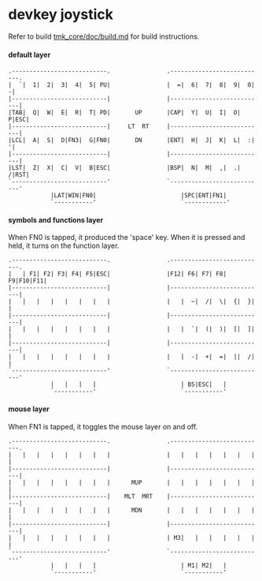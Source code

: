 devkey joystick 
======================
Refer to build [tmk_core/doc/build.md](tmk_core/doc/build.md) for build
instructions.


#### default layer
    .---------------------------.                .---------------------------.        
    |  `|  1|  2|  3|  4|  5| PU|                |  =|  6|  7|  8|  9|  0|  -|
    |---------------------------|                |---------------------------|
    |TAB|  Q|  W|  E|  R|  T| PD|       UP       |CAP|  Y|  U|  I|  O|  P|ESC|
    |---------------------------|     LT  RT     |---------------------------|
    |LCL|  A|  S|  D|FN3|  G|FN0|       DN       |ENT|  H|  J|  K|  L|  :|  '|
    |---------------------------|                |---------------------------|
    |LST|  Z|  X|  C|  V|  B|ESC|                |BSP|  N|  M|  ,|  .|  /|RST|
    `---------------------------'                `---------------------------'
                |LAT|WIN|FN0|                        |SPC|ENT|FN1|            
                `-----------'                        `------------'            

#### symbols and functions layer 
When FN0 is tapped, it produced the 'space' key.  When it is pressed and held,
it turns on the function layer.

    .---------------------------.                .---------------------------.        
    |   | F1| F2| F3| F4| F5|ESC|                |F12| F6| F7| F8| F9|F10|F11|
    |---------------------------|                |---------------------------|
    |   |   |   |   |   |   |   |                |   |  ~|  /|  \|  {|  }|   |
    |---------------------------|                |---------------------------|
    |   |   |   |   |   |   |   |                |   |  `|  (|  )|  [|  ]|   |
    |---------------------------|                |---------------------------|
    |   |   |   |   |   |   |   |                |   |  -|  +|  =|  ||  /|   |
    `---------------------------'                `---------------------------'
                |   |   |   |                        | BS|ESC|   |            
                `-----------'                        `-----------'            

#### mouse layer
When FN1 is tapped, it toggles the mouse layer on and off.


    .---------------------------.                .---------------------------.        
    |   |   |   |   |   |   |   |                |   |   |   |   |   |   |   |
    |---------------------------|                |---------------------------|
    |   |   |   |   |   |   |   |      MUP       |   |   |   |   |   |   |   |
    |---------------------------|    MLT  MRT    |---------------------------|
    |   |   |   |   |   |   |   |      MDN       |   |   |   |   |   |   |   |
    |---------------------------|                |---------------------------|
    |   |   |   |   |   |   |   |                | M3|   |   |   |   |   |   |
    `---------------------------'                `---------------------------'
                |   |   |   |                        | M1| M2|   |            
                `-----------'                        `-----------'            

